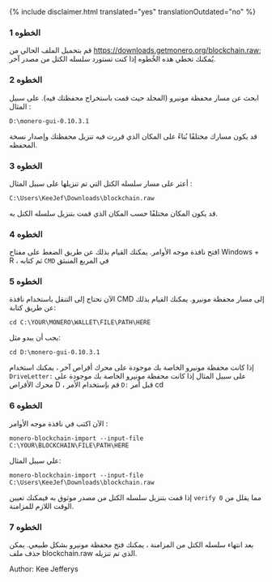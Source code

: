 {% include disclaimer.html translated="yes" translationOutdated="no" %}

### الخطوه 1

قم بتحميل الملف الحالي من https://downloads.getmonero.org/blockchain.raw; يُمكنك تخطي هذه الخُطوه إذا كنت تستورد سلسله الكتل من مصدر آخر.

### الخطوه 2

ابحث عن مسار محفظة مونيرو (المجلد حيث قمت باستخراج محفظتك فيه). على سبيل المثال :

`D:\monero-gui-0.10.3.1`

قد يكون مسارك مختلفًا بُناءً على المكان الذي قررت فيه تنزيل محفظتك وإصدار نسخة المحفظه.

### الخطوه 3

أعثر على مسار سلسله الكتل التي تم تنزيلها على سبيل المثال :

`C:\Users\KeeJef\Downloads\blockchain.raw`

قد يكون المكان مختلفًا حسب المكان الذي قمت بتنزيل سلسله الكتل به.

### الخطوه 4

افتح نافذة موجه الأوامر. يمكنك القيام بذلك عن طريق الضغط على مفتاح Windows + R ، ثم كتابه `CMD` في المربع المنبثق

### الخطوه 5

الآن تحتاج إلى التنقل باستخدام نافذة CMD إلى مسار محفظة مونيرو. يمكنك القيام بذلك عن طريق كتابة:

`cd C:\YOUR\MONERO\WALLET\FILE\PATH\HERE`

يجب أن يبدو مثل:

`cd D:\monero-gui-0.10.3.1`

إذا كانت محفظة مونيرو الخاصة بك موجودة على محرك أقراص آخر ، يمكنك استخدام `DriveLetter:` على سبيل المثال إذا كانت محفظة مونيرو الخاصة بك موجودة على محرك الأقراص D ، قم بإستخدام الأمر `D:` قبل أمر cd

### الخطوه 6

الآن اكتب في نافذة موجه الأوامر :

`monero-blockchain-import --input-file C:\YOUR\BLOCKCHAIN\FILE\PATH\HERE`

علي سبيل المثال:

`monero-blockchain-import --input-file C:\Users\KeeJef\Downloads\blockchain.raw`

إذا قمت بتنزيل سلسله الكتل من مصدر موثوق به فيمكنك تعيين `verify 0` مما يقلل من الوقت اللازم للمزامنة.

### الخطوه 7

بعد انتهاء سلسله الكتل من المزامنة ، يمكنك فتح محفظة مونيرو بشكل طبيعي. يمكن حذف ملف blockchain.raw الذي تم تنزيله.


Author: Kee Jefferys
